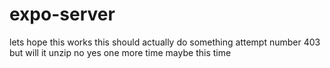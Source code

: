 # expo-server

lets hope this works
this should actually do something
attempt number 403
but will it unzip
no
yes
one more time
maybe this time
